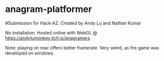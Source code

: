 # anagram-platformer

#Submission for Hack-AZ. Created by Andy Lu and Nathan Kumar

No installation. Hosted online with WebGL @ https://andylumonkey.itch.io/anagramers

Note: playing on mac offers better framerate. Very weird, as the game was developed on windows.

